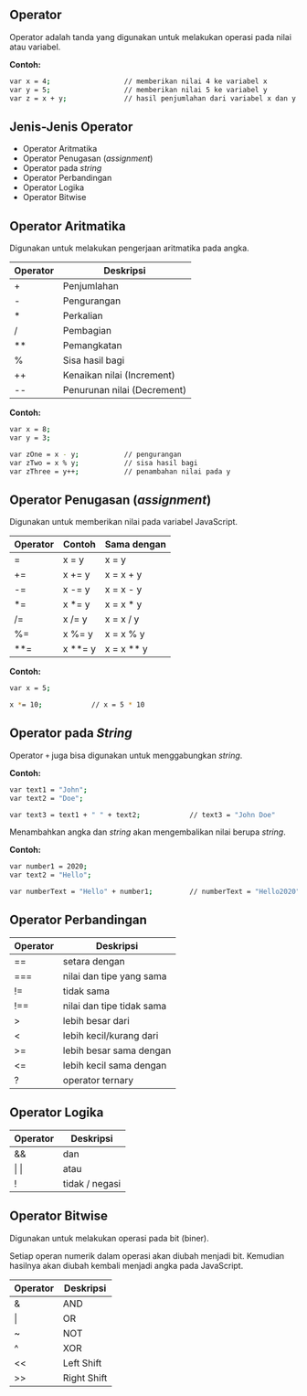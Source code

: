 ## Operator 

Operator adalah tanda yang digunakan untuk melakukan operasi pada nilai atau variabel.

**Contoh:**

```sh
var x = 4;                  // memberikan nilai 4 ke variabel x
var y = 5;                  // memberikan nilai 5 ke variabel y
var z = x + y;              // hasil penjumlahan dari variabel x dan y 
```

## Jenis-Jenis Operator

- Operator Aritmatika
- Operator Penugasan (_assignment_)
- Operator pada _string_
- Operator Perbandingan
- Operator Logika
- Operator Bitwise

## Operator Aritmatika

Digunakan untuk melakukan pengerjaan aritmatika pada angka.

| Operator  | Deskripsi     |
|-----------|---------------|
|     +     |  Penjumlahan  |
|     -     |  Pengurangan  |
|     *     |  Perkalian    |
|     /     |  Pembagian    |
|    **     |  Pemangkatan  |
|     %     |  Sisa hasil bagi               |
|    ++     |  Kenaikan nilai (Increment)    |
|    --     |  Penurunan nilai (Decrement)   |

**Contoh:**

```sh
var x = 8;          
var y = 3;          

var zOne = x - y;           // pengurangan 
var zTwo = x % y;           // sisa hasil bagi
var zThree = y++;           // penambahan nilai pada y
```

## Operator Penugasan (_assignment_)

Digunakan untuk memberikan nilai pada variabel JavaScript.

| Operator  | Contoh     | Sama dengan   |
|-----------|------------|---------------|
|     =     |  x = y     |  x = y        |
|    +=     |  x += y    |  x = x + y    |
|    -=     |  x -= y    |  x = x - y    |
|    *=     |  x *= y    |  x = x * y    |
|    /=     |  x /= y    |  x = x / y    |
|    %=     |  x %= y    |  x = x % y    |
|   **=     |  x **= y   |  x = x ** y   |

**Contoh:**

```sh
var x = 5;                 

x *= 10;            // x = 5 * 10
```

## Operator pada _String_

Operator `+` juga bisa digunakan untuk menggabungkan _string_.

**Contoh:**

```sh
var text1 = "John";                 
var text2 = "Doe";                 

var text3 = text1 + " " + text2;            // text3 = "John Doe"
```

Menambahkan angka dan _string_ akan mengembalikan nilai berupa _string_.

**Contoh:**

```sh
var number1 = 2020;                 
var text2 = "Hello";                 

var numberText = "Hello" + number1;         // numberText = "Hello2020"
```

## Operator Perbandingan

| Operator  | Deskripsi                 |
|-----------|---------------------------|
|    ==     |  setara dengan  |
|   ===     |  nilai dan tipe yang sama  |
|    !=     |  tidak sama  |
|   !==     |  nilai dan tipe tidak sama  |
|     >     |  lebih besar dari  |
|     <     |  lebih kecil/kurang dari  |
|    >=     |  lebih besar sama dengan  |
|    <=     |  lebih kecil sama dengan  |
|     ?     |  operator ternary  |

## Operator Logika

| Operator  | Deskripsi                 |
|-----------|---------------------------|
|    &&     |  dan  |
|    &#124; &#124;     |  atau   |
|     !     |  tidak / negasi |

## Operator Bitwise

Digunakan untuk melakukan operasi pada bit (biner).

Setiap operan numerik dalam operasi akan diubah menjadi bit. Kemudian hasilnya akan diubah kembali menjadi angka pada JavaScript.

| Operator  | Deskripsi                 |
|-----------|---------------------------|
|     &     |  AND  |
|     &#124;     |   OR  |
|     ~     |  NOT  |
|     ^     |  XOR  |
|    <<     |  Left Shift  |
|    >>     |  Right Shift |

